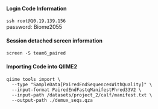 #### Login Code Information

```ssh root@10.19.139.156 ```  
password: Biome2055

#### Session detached screen information
 ```screen -S team6_paired```

#### Importing Code into QIIME2
```
qiime tools import \
  --type "SampleData[PairedEndSequencesWithQuality]" \  
  --input-format PairedEndFastqManifestPhred33V2 \  
  --input-path /datasets/project_2/calf/manifest.txt \  
  --output-path ./demux_seqs.qza
```
